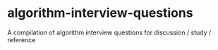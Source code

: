 # algorithm-interview-questions
A compilation of algorithm interview questions for discussion / study / reference
